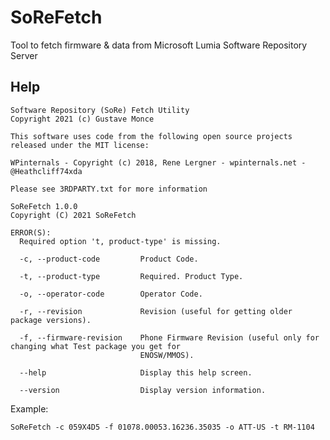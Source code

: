 # SoReFetch

Tool to fetch firmware &amp; data from Microsoft Lumia Software Repository Server

## Help

```
Software Repository (SoRe) Fetch Utility
Copyright 2021 (c) Gustave Monce

This software uses code from the following open source projects released under the MIT license:

WPinternals - Copyright (c) 2018, Rene Lergner - wpinternals.net - @Heathcliff74xda

Please see 3RDPARTY.txt for more information

SoReFetch 1.0.0
Copyright (C) 2021 SoReFetch

ERROR(S):
  Required option 't, product-type' is missing.

  -c, --product-code         Product Code.

  -t, --product-type         Required. Product Type.

  -o, --operator-code        Operator Code.

  -r, --revision             Revision (useful for getting older package versions).

  -f, --firmware-revision    Phone Firmware Revision (useful only for changing what Test package you get for
                             ENOSW/MMOS).

  --help                     Display this help screen.

  --version                  Display version information.

```

Example:

```SoReFetch -c 059X4D5 -f 01078.00053.16236.35035 -o ATT-US -t RM-1104```
